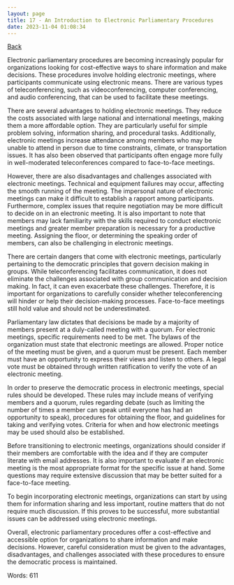 ```yaml
---
layout: page
title: 17 - An Introduction to Electronic Parliamentary Procedures
date: 2023-11-04 01:08:34
---
```


[Back](./)


Electronic parliamentary procedures are becoming increasingly popular for organizations looking for cost-effective ways to share information and make decisions. These procedures involve holding electronic meetings, where participants communicate using electronic means. There are various types of teleconferencing, such as videoconferencing, computer conferencing, and audio conferencing, that can be used to facilitate these meetings.

There are several advantages to holding electronic meetings. They reduce the costs associated with large national and international meetings, making them a more affordable option. They are particularly useful for simple problem solving, information sharing, and procedural tasks. Additionally, electronic meetings increase attendance among members who may be unable to attend in person due to time constraints, climate, or transportation issues. It has also been observed that participants often engage more fully in well-moderated teleconferences compared to face-to-face meetings.

However, there are also disadvantages and challenges associated with electronic meetings. Technical and equipment failures may occur, affecting the smooth running of the meeting. The impersonal nature of electronic meetings can make it difficult to establish a rapport among participants. Furthermore, complex issues that require negotiation may be more difficult to decide on in an electronic meeting. It is also important to note that members may lack familiarity with the skills required to conduct electronic meetings and greater member preparation is necessary for a productive meeting. Assigning the floor, or determining the speaking order of members, can also be challenging in electronic meetings.

There are certain dangers that come with electronic meetings, particularly pertaining to the democratic principles that govern decision making in groups. While teleconferencing facilitates communication, it does not eliminate the challenges associated with group communication and decision making. In fact, it can even exacerbate these challenges. Therefore, it is important for organizations to carefully consider whether teleconferencing will hinder or help their decision-making processes. Face-to-face meetings still hold value and should not be underestimated.

Parliamentary law dictates that decisions be made by a majority of members present at a duly-called meeting with a quorum. For electronic meetings, specific requirements need to be met. The bylaws of the organization must state that electronic meetings are allowed. Proper notice of the meeting must be given, and a quorum must be present. Each member must have an opportunity to express their views and listen to others. A legal vote must be obtained through written ratification to verify the vote of an electronic meeting.

In order to preserve the democratic process in electronic meetings, special rules should be developed. These rules may include means of verifying members and a quorum, rules regarding debate (such as limiting the number of times a member can speak until everyone has had an opportunity to speak), procedures for obtaining the floor, and guidelines for taking and verifying votes. Criteria for when and how electronic meetings may be used should also be established.

Before transitioning to electronic meetings, organizations should consider if their members are comfortable with the idea and if they are computer literate with email addresses. It is also important to evaluate if an electronic meeting is the most appropriate format for the specific issue at hand. Some questions may require extensive discussion that may be better suited for a face-to-face meeting.

To begin incorporating electronic meetings, organizations can start by using them for information sharing and less important, routine matters that do not require much discussion. If this proves to be successful, more substantial issues can be addressed using electronic meetings.

Overall, electronic parliamentary procedures offer a cost-effective and accessible option for organizations to share information and make decisions. However, careful consideration must be given to the advantages, disadvantages, and challenges associated with these procedures to ensure the democratic process is maintained.

Words: 611
